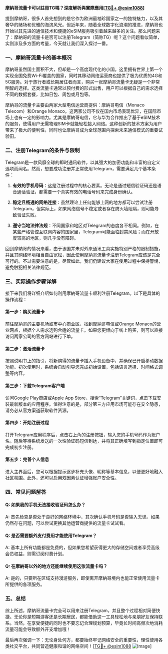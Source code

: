 **摩納哥流量卡可以註冊TG嗎？深度解析與實際應用[[TG💪+ @esim1088](https://t.me/s/esim1088)]**

提到摩納哥，很多人首先想到的是它作为欧洲最袖珍国家之一的独特魅力，以及其奢华的赌场和优雅的海滨风光。但近年来，随着全球数字化浪潮的推进，摩納哥也开始以其先进的通信技术和便捷的eSIM服务吸引着越来越多的关注。那么问题来了：摩納哥的流量卡是否可以注册Telegram（简称TG）呢？这个问题看似简单，实则涉及多方面的考量，今天就让我们深入探讨一番。

### 一、摩納哥流量卡的基本概况

摩納哥虽然国土面积不大，但却是一个高度现代化的小国。这里拥有世界上第一个实现全国免费Wi-Fi覆盖的国家，同时其移动网络运营商也提供了极为优质的4G和5G服务。对于旅行者或长期居住者而言，购买一张摩納哥流量卡无疑是一个非常明智的选择。这类流量卡通常以预付费的形式出售，用户可以根据自己的需求选择不同的数据套餐，比如日包、周包或月包等。

摩納哥的流量卡主要由两家大型电信运营商提供：摩納哥电信（Monaco Telecom）和Orange Monaco。这两家公司不仅在国内市场表现优异，在国际市场上也有一定的影响力。尤其是摩納哥电信，它与华为合作推出了基于eSIM技术的服务，使得用户无需物理SIM卡就能轻松接入网络。这种创新的技术方案为用户带来了极大的便利性，同时也让摩納哥成为全球范围内探索未来通信模式的重要试验田。

### 二、注册Telegram的条件与限制

Telegram是一款风靡全球的即时通讯软件，以其强大的加密功能和丰富的自定义选项而闻名。然而，想要成功注册并正常使用Telegram，需要满足几个基本条件：

1. **有效的手机号码**：这是注册过程中的核心要素。无论是通过短信验证码还是语音通话验证，都需要一个真实有效的电话号码来完成身份确认。
   
2. **稳定且畅通的网络连接**：虽然理论上任何能够上网的地方都可以尝试注册Telegram，但实际上，如果网络信号不稳定或者存在防火墙阻隔，则可能导致验证失败。

3. **遵守当地法律法规**：不同国家和地区对Telegram的态度各不相同。例如，在某些严格管控互联网内容的国家里，Telegram可能面临封禁风险；而在开放度较高的地区，则几乎没有障碍。

回到摩納哥的情况来看，由于该国并未对外来通讯工具实施特别严格的限制措施，并且其网络环境相当自由宽松，因此使用摩納哥流量卡注册Telegram应该是完全可行的。不过需要注意的是，尽管如此，我们仍建议大家在使用过程中保持警惕，避免触犯相关法律规范。

### 三、实际操作步骤详解

接下来我们将详细介绍如何利用摩納哥流量卡顺利注册Telegram。以下是具体的操作流程：

#### 第一步：购买流量卡
前往摩納哥的主要机场或市中心商业区，找到摩納哥电信或Orange Monaco的营业网点，根据个人需求选购合适的流量卡。如果您更倾向于线上购买，则可以直接访问两家公司的官方网站进行下单。

#### 第二步：激活流量卡
按照说明书上的指引，将新购得的流量卡插入手机设备中，并确保已开启移动数据功能。初次使用时，系统会自动引导您完成初始设置，包括语言选择、时间格式调整等内容。

#### 第三步：下载Telegram客户端
访问Google Play商店或Apple App Store，搜索“Telegram”关键词，点击下载安装最新版本的应用程序。值得注意的是，部分第三方应用市场可能存在安全隐患，请务必从官方渠道获取软件资源。

#### 第四步：开始注册过程
打开Telegram应用程序后，点击右上角的注册按钮，输入您的手机号码作为账户名。随后等待系统发送的一次性验证码短信到达，并将其正确填写到指定位置即可完成初步注册。

#### 第五步：完善个人信息
进入主界面后，您可以根据提示逐步补充头像、昵称等基本信息，以便更好地融入社区氛围。此外，还可以启用双因素认证增强账户安全性。

### 四、常见问题解答

#### Q: 如果我的手机无法接收验证码怎么办？
A: 首先检查是否处于良好的网络环境中，其次确认手机号码是否输入无误。如果仍然存在问题，可以尝试更换其他运营商提供的流量卡试试看。

#### Q: 是否需要额外支付费用才能使用Telegram？
A: 基本上所有功能都是免费的，但如果您希望获得更大的存储空间或者享受高级会员权益，则需订阅付费计划。

#### Q: 在摩納哥以外的地方还能继续使用这张流量卡吗？
A: 是的，只要所在区域支持漫游服务，即使离开摩納哥境内也能正常使用流量卡所提供的各项服务。

### 五、总结

综上所述，摩納哥流量卡完全可以用来注册Telegram，并且整个过程相对简便快捷。无论你是短期游客还是长期居民，都能借助这一工具轻松地与亲朋好友保持联系。当然，在享受便捷的同时也不要忘记合理规划预算，毕竟长时间高频次地消耗流量可能会导致额外开支增加哦！

最后再次强调一下：无论身处何方，都要始终牢记网络安全的重要性，理性使用各类社交平台，共同营造健康和谐的网络空间！[[TG💪+ @esim1088](https://t.me/s/esim1088) ![Image](https://i.postimg.cc/4NQfJmqS/Snipaste-2025-05-13-00-14-12.png)]